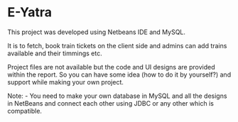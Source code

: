 # E-Yatra
This project was developed using Netbeans IDE and MySQL.

It is to fetch, book train tickets on the client side and admins can add trains available and their timmings etc.

Project files are not available but the code and UI designs are provided within the report. So you can have some idea (how to do it by yourself?) and support while making your own project.

Note: - You need to make your own database in MySQL and all the designs in NetBeans and connect each other using JDBC or any other which is compatible.

